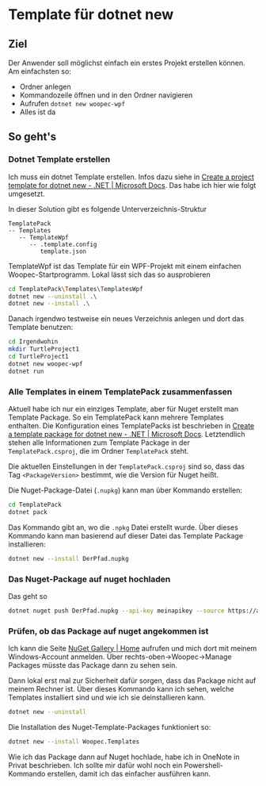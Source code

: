 # Template für dotnet new

## Ziel

Der Anwender soll möglichst einfach ein erstes Projekt erstellen können. Am einfachsten so:

* Ordner anlegen
* Kommandozeile öffnen und in den Ordner navigieren
* Aufrufen `dotnet new woopec-wpf` 
* Alles ist da

## So geht's

### Dotnet Template erstellen

Ich muss ein dotnet Template erstellen. Infos dazu siehe in [Create a project template for dotnet new - .NET | Microsoft Docs](https://docs.microsoft.com/en-us/dotnet/core/tutorials/cli-templates-create-project-template). Das habe ich hier wie folgt umgesetzt.

In dieser Solution gibt es folgende Unterverzeichnis-Struktur

```
TemplatePack
-- Templates
   -- TemplateWpf
      -- .template.config
         template.json
```

TemplateWpf ist das Template für ein WPF-Projekt mit einem einfachen Woopec-Startprogramm. Lokal lässt sich das so ausprobieren

```sh
cd TemplatePack\Templates\TemplatesWpf
dotnet new --uninstall .\
dotnet new --install .\
```

Danach irgendwo testweise ein neues Verzeichnis anlegen und dort das Template benutzen:

```sh
cd Irgendwohin
mkdir TurtleProject1
cd TurtleProject1
dotnet new woopec-wpf
dotnet run
```



### Alle Templates in einem TemplatePack zusammenfassen

Aktuell habe ich nur ein einziges Template, aber für Nuget erstellt man Template Package. So ein TemplatePack kann mehrere Templates enthalten. Die Konfiguration eines TemplatePacks ist beschrieben in [Create a template package for dotnet new - .NET | Microsoft Docs](https://docs.microsoft.com/en-us/dotnet/core/tutorials/cli-templates-create-template-package). Letztendlich stehen alle Informationen zum Template Package in der `TemplatePack.csproj`, die im Ordner `TemplatePack` steht. 

Die aktuellen Einstellungen in der `TemplatePack.csproj` sind so, dass das Tag `<PackageVersion>` bestimmt, wie die Version für Nuget heißt. 

Die Nuget-Package-Datei (`.nupkg`) kann man über Kommando erstellen:

```sh
cd TemplatePack
dotnet pack
```

Das Kommando gibt an, wo die `.npkg` Datei erstellt wurde. Über dieses Kommando kann man basierend auf dieser Datei das Template Package installieren:

```sh
dotnet new --install DerPfad.nupkg
```

### Das Nuget-Package auf nuget hochladen

Das geht so

```sh
dotnet nuget push DerPfad.nupkg --api-key meinapikey --source https://api.nuget.org/v3/index.json

```



### Prüfen, ob das Package auf nuget angekommen ist

Ich kann die Seite [NuGet Gallery | Home](https://www.nuget.org/) aufrufen und mich dort mit meinem Windows-Account anmelden. Über rechts-oben->Woopec->Manage Packages müsste das Package dann zu sehen sein.

Dann lokal erst mal zur Sicherheit dafür sorgen, dass das Package nicht auf meinem Rechner ist. Über dieses Kommando kann ich sehen, welche Templates installiert sind und wie ich sie deinstallieren kann.

```sh
dotnet new --uninstall
```

Die Installation des Nuget-Template-Packages funktioniert so:

```sh
dotnet new --install Woopec.Templates
```







Wie ich das Package dann auf Nuget hochlade, habe ich in OneNote in Privat beschrieben. Ich sollte mir dafür wohl noch ein Powershell-Kommando erstellen, damit ich das einfacher ausführen kann.